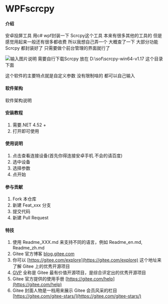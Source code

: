 # WPFscrcpy

#### 介绍
安卓投屏工具
用c# wpf封装一下  Scrcpy这个工具  本来有很多其他的工具的 但是感觉用起来一般还有很多都收费 
所以我想自己弄一个
大概查了一下 大部分功能  Scrcpy 都封装好了  只需要做个前台管理的界面就行了

![输入图片说明](https://images.gitee.com/uploads/images/2021/0301/103628_13fff435_1865390.png "屏幕截图.png")
需要自行下载Scrcpy
放在 D:\sof\scrcpy-win64-v1.17 这个目录下面

这个软件的主要特点就是自定义参数  没有限制啥的 都可以自己输入

#### 软件架构
软件架构说明

#### 安装教程

1.  需要.NET 4.52 +
2.  打开即可使用

#### 使用说明

1.  点击查看连接设备(首先你得连接安卓手机  不会的请百度)
2.  选中设备
3.  选择参数
4.  点开始

#### 参与贡献

1.  Fork 本仓库
2.  新建 Feat_xxx 分支
3.  提交代码
4.  新建 Pull Request


#### 特技

1.  使用 Readme\_XXX.md 来支持不同的语言，例如 Readme\_en.md, Readme\_zh.md
2.  Gitee 官方博客 [blog.gitee.com](https://blog.gitee.com)
3.  你可以 [https://gitee.com/explore](https://gitee.com/explore) 这个地址来了解 Gitee 上的优秀开源项目
4.  [GVP](https://gitee.com/gvp) 全称是 Gitee 最有价值开源项目，是综合评定出的优秀开源项目
5.  Gitee 官方提供的使用手册 [https://gitee.com/help](https://gitee.com/help)
6.  Gitee 封面人物是一档用来展示 Gitee 会员风采的栏目 [https://gitee.com/gitee-stars/](https://gitee.com/gitee-stars/)
